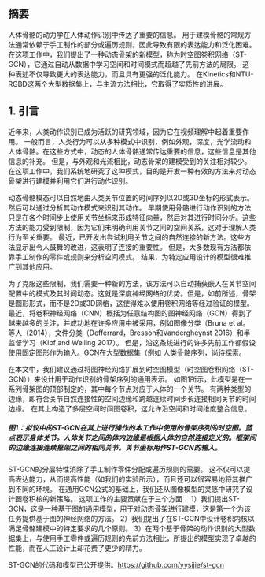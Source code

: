 ## 摘要

人体骨骼的动力学在人体动作识别中传达了重要的信息。 用于建模骨骼的常规方法通常依赖于手工制作的部分或遍历规则，因此导致有限的表达能力和泛化困难。 在这项工作中，我们提出了一种动态骨架的新模型，称为时空图卷积网络（ST-GCN），它通过自动从数据中学习空间和时间模式而超越了先前方法的局限。 这种表述不仅导致更大的表达能力，而且具有更强的泛化能力。 在Kinetics和NTU-RGBD这两个大型数据集上，与主流方法相比，它取得了实质性的进展。

## 1. 引言

近年来，人类动作识别已成为活跃的研究领域，因为它在视频理解中起着重要作用。 一般而言，人类行为可以从多种模式中识别，例如外观，深度，光学流动和人体骨骼。在这些方式中，动态的人体骨骼通常传达重要的信息，这些信息是其他信息的补充。 但是，与外观和光流相比，动态骨架的建模受到的关注相对较少。 在这项工作中，我们系统地研究了这种模式，目的是开发一种有效的方法来对动态骨架进行建模并利用它们进行动作识别。

动态骨骼模态可以自然地由人类关节位置的时间序列以2D或3D坐标的形式表示。 然后可以通过分析其动作模式来识别其动作。 早期使用骨骼进行动作识别的方法只是在各个时间步上使用关节坐标来形成特征向量，然后对其进行时间分析。这些方法的能力受到限制，因为它们未明确利用关节之间的空间关系，这对于理解人类行为至关重要。 最近，已开发出尝试利用关节之间的自然连接的新方法。这些方法显示出令人鼓舞的改进，这表明了连接的重要性。
但是，大多数现有方法都依靠手工制作的零件或规则来分析空间模式。 结果，为特定应用设计的模型很难推广到其他应用。

为了克服这些限制，我们需要一种新的方法，该方法可以自动捕获嵌入在关节空间配置中的模式及其时间动态。这就是深度神经网络的优势。但是，如前所述，骨架是图形形式，而不是2D或3D网格，这使得难以使用卷积网络等经过验证的模型。最近，将卷积神经网络（CNN）概括为任意结构图的图神经网络（GCN）得到了越来越多的关注，并成功地在许多应用中被采用，例如图像分类（Bruna et al。 等人（2014），文件分类（Defferrard，Bresson和Vandergheynst 2016）和半监督学习（Kipf and Welling 2017）。 但是，沿这条线进行的许多先前工作都假设使用固定图形作为输入。GCN在大型数据集（例如 人类骨骼序列，尚待探索。

在本文中，我们建议通过将图神经网络扩展到时空图模型（时空图卷积网络（ST-GCN））来设计用于动作识别的骨架序列的通用表示。 如图1所示，此模型是在一系列骨架图的顶部制定的，其中每个节点对应于人体的一个关节。 有两种类型的边缘，即符合关节自然连接性的空间边缘和跨越连续时间步长连接相同关节的时间边缘。 在其上构造了多层空间时间图卷积，这允许沿空间和时间维度整合信息。

##### 图1：拟议中的ST-GCN在其上进行操作的本工作中使用的骨架序列的时空图。蓝点表示身体关节。人体关节之间的体内边缘是根据人体的自然连接定义的。框架间的边缘连接连续框架之间的相同关节。关节坐标用作ST-GCN的输入。

ST-GCN的分层特性消除了手工制作零件分配或遍历规则的需要。 这不仅可以提高表达能力，从而提高性能（如我们的实验所示），而且还可以很容易地将其推广到不同的环境。 在通用GCN公式的基础上，我们还从图像模型的灵感中研究了设计图卷积核的新策略。
这项工作的主要贡献在于三个方面：
1）我们提出ST-GCN，这是一种基于图的通用模型，用于对动态骨架进行建模，这是第一个为该任务提供基于图的神经网络的方法。
2）我们提出了在ST-GCN中设计卷积内核以满足骨骼建模中的特定要求的几个原则。
3）在两个基于骨架的动作识别的大型数据集上，与使用手工零件或遍历规则的先前方法相比，所提出的模型实现了卓越的性能，而在人工设计上却花费了更少的精力。

ST-GCN的代码和模型已公开提供。https://github.com/yysijie/st-gcn








